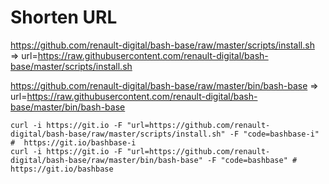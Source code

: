 # Shorten URL

https://github.com/renault-digital/bash-base/raw/master/scripts/install.sh => url=https://raw.githubusercontent.com/renault-digital/bash-base/master/scripts/install.sh

https://github.com/renault-digital/bash-base/raw/master/bin/bash-base => url=https://raw.githubusercontent.com/renault-digital/bash-base/master/bin/bash-base

```shell
curl -i https://git.io -F "url=https://github.com/renault-digital/bash-base/raw/master/scripts/install.sh" -F "code=bashbase-i" #  https://git.io/bashbase-i
curl -i https://git.io -F "url=https://github.com/renault-digital/bash-base/raw/master/bin/bash-base" -F "code=bashbase" #  https://git.io/bashbase
```